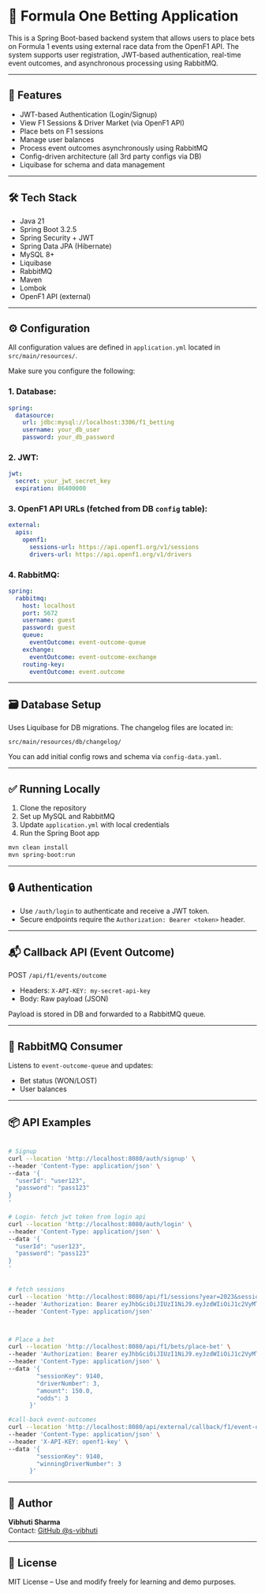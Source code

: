 # 🏁 Formula One Betting Application

This is a Spring Boot-based backend system that allows users to place bets on Formula 1 events using external race data from the OpenF1 API. The system supports user registration, JWT-based authentication, real-time event outcomes, and asynchronous processing using RabbitMQ.

---

## 🚀 Features

- JWT-based Authentication (Login/Signup)
- View F1 Sessions & Driver Market (via OpenF1 API)
- Place bets on F1 sessions
- Manage user balances
- Process event outcomes asynchronously using RabbitMQ
- Config-driven architecture (all 3rd party configs via DB)
- Liquibase for schema and data management

---

## 🛠️ Tech Stack

- Java 21
- Spring Boot 3.2.5
- Spring Security + JWT
- Spring Data JPA (Hibernate)
- MySQL 8+
- Liquibase
- RabbitMQ
- Maven
- Lombok
- OpenF1 API (external)

---

## ⚙️ Configuration

All configuration values are defined in `application.yml` located in `src/main/resources/`.

Make sure you configure the following:

### 1. Database:
```yaml
spring:
  datasource:
    url: jdbc:mysql://localhost:3306/f1_betting
    username: your_db_user
    password: your_db_password
```

### 2. JWT:
```yaml
jwt:
  secret: your_jwt_secret_key
  expiration: 86400000
```

### 3. OpenF1 API URLs (fetched from DB `config` table):
```yaml
external:
  apis:
    openf1:
      sessions-url: https://api.openf1.org/v1/sessions
      drivers-url: https://api.openf1.org/v1/drivers
```

### 4. RabbitMQ:
```yaml
spring:
  rabbitmq:
    host: localhost
    port: 5672
    username: guest
    password: guest
    queue:
      eventOutcome: event-outcome-queue
    exchange:
      eventOutcome: event-outcome-exchange
    routing-key:
      eventOutcome: event.outcome
```

---

## 🗃️ Database Setup

Uses Liquibase for DB migrations. The changelog files are located in:

```
src/main/resources/db/changelog/
```

You can add initial config rows and schema via `config-data.yaml`.

---

## ✅ Running Locally

1. Clone the repository
2. Set up MySQL and RabbitMQ
3. Update `application.yml` with local credentials
4. Run the Spring Boot app

```bash
mvn clean install
mvn spring-boot:run
```

---

## 🔒 Authentication

- Use `/auth/login` to authenticate and receive a JWT token.
- Secure endpoints require the `Authorization: Bearer <token>` header.

---

## 📬 Callback API (Event Outcome)

POST `/api/f1/events/outcome`

- Headers: `X-API-KEY: my-secret-api-key`
- Body: Raw payload (JSON)

Payload is stored in DB and forwarded to a RabbitMQ queue.

---

## 📨 RabbitMQ Consumer

Listens to `event-outcome-queue` and updates:
- Bet status (WON/LOST)
- User balances

---

## 📦 API Examples

```bash

# Signup
curl --location 'http://localhost:8080/auth/signup' \
--header 'Content-Type: application/json' \
--data '{
  "userId": "user123",
  "password": "pass123"
}
'

# Login- fetch jwt token from login api
curl --location 'http://localhost:8080/auth/login' \
--header 'Content-Type: application/json' \
--data '{
  "userId": "user123",
  "password": "pass123"
}
'


# fetch sessions 
curl --location 'http://localhost:8080/api/f1/sessions?year=2023&sessionType=Sprint' \
--header 'Authorization: Bearer eyJhbGciOiJIUzI1NiJ9.eyJzdWIiOiJ1c2VyMTIzIiwicm9sZXMiOlt7ImF1dGhvcml0eSI6IlVTRVIifV0sImlhdCI6MTc1MDg3ODA5NywiZXhwIjoxNzUwOTE0MDk3fQ.hutagBLMPXJ9u8e2wLRPtJX5NqXq97QDg2LeWhhgTCU' \
--header 'Content-Type: application/json'



# Place a bet
curl --location 'http://localhost:8080/api/f1/bets/place-bet' \
--header 'Authorization: Bearer eyJhbGciOiJIUzI1NiJ9.eyJzdWIiOiJ1c2VyMTIzIiwicm9sZXMiOlt7ImF1dGhvcml0eSI6IlVTRVIifV0sImlhdCI6MTc1MDkxMjQ1MiwiZXhwIjoxNzUwOTQ4NDUyfQ.zMTQzYV9Ljise0kf_XcMAHPwJY6plab1ft2te80OQ3o' \
--header 'Content-Type: application/json' \
--data '{
        "sessionKey": 9140,
        "driverNumber": 3,
        "amount": 150.0,
        "odds": 3
      }'

#call-back event-outcomes
curl --location 'http://localhost:8080/api/external/callback/f1/event-outcome' \
--header 'Content-Type: application/json' \
--header 'X-API-KEY: openf1-key' \
--data '{
        "sessionKey": 9140,
        "winningDriverNumber": 3
      }'

```

---

## 👤 Author

**Vibhuti Sharma**  
Contact: [GitHub @s-vibhuti](https://github.com/s-vibhuti)

---

## 📄 License

MIT License – Use and modify freely for learning and demo purposes.
